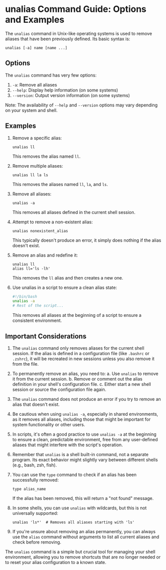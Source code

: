# unalias Command Guide: Options and Examples

The `unalias` command in Unix-like operating systems is used to remove aliases that have been previously defined. Its basic syntax is:

```
unalias [-a] name [name ...]
```

## Options

The `unalias` command has very few options:

1. `-a`: Remove all aliases
2. `--help`: Display help information (on some systems)
3. `--version`: Output version information (on some systems)

Note: The availability of `--help` and `--version` options may vary depending on your system and shell.

## Examples

1. Remove a specific alias:
   ```
   unalias ll
   ```
   This removes the alias named `ll`.

2. Remove multiple aliases:
   ```
   unalias ll la ls
   ```
   This removes the aliases named `ll`, `la`, and `ls`.

3. Remove all aliases:
   ```
   unalias -a
   ```
   This removes all aliases defined in the current shell session.

4. Attempt to remove a non-existent alias:
   ```
   unalias nonexistent_alias
   ```
   This typically doesn't produce an error, it simply does nothing if the alias doesn't exist.

5. Remove an alias and redefine it:
   ```
   unalias ll
   alias ll='ls -lh'
   ```
   This removes the `ll` alias and then creates a new one.

6. Use unalias in a script to ensure a clean alias state:
   ```bash
   #!/bin/bash
   unalias -a
   # Rest of the script...
   ```
   This removes all aliases at the beginning of a script to ensure a consistent environment.

## Important Considerations

1. The `unalias` command only removes aliases for the current shell session. If the alias is defined in a configuration file (like `.bashrc` or `.zshrc`), it will be recreated in new sessions unless you also remove it from the file.

2. To permanently remove an alias, you need to:
   a. Use `unalias` to remove it from the current session.
   b. Remove or comment out the alias definition in your shell's configuration file.
   c. Either start a new shell session or source the configuration file again.

3. The `unalias` command does not produce an error if you try to remove an alias that doesn't exist.

4. Be cautious when using `unalias -a`, especially in shared environments, as it removes all aliases, including those that might be important for system functionality or other users.

5. In scripts, it's often a good practice to use `unalias -a` at the beginning to ensure a clean, predictable environment, free from any user-defined aliases that might interfere with the script's operation.

6. Remember that `unalias` is a shell built-in command, not a separate program. Its exact behavior might slightly vary between different shells (e.g., bash, zsh, fish).

7. You can use the `type` command to check if an alias has been successfully removed:
   ```
   type alias_name
   ```
   If the alias has been removed, this will return a "not found" message.

8. In some shells, you can use `unalias` with wildcards, but this is not universally supported:
   ```
   unalias 'ls*'  # Removes all aliases starting with 'ls'
   ```

9. If you're unsure about removing an alias permanently, you can always use the `alias` command without arguments to list all current aliases and check before removing.

The `unalias` command is a simple but crucial tool for managing your shell environment, allowing you to remove shortcuts that are no longer needed or to reset your alias configuration to a known state.
